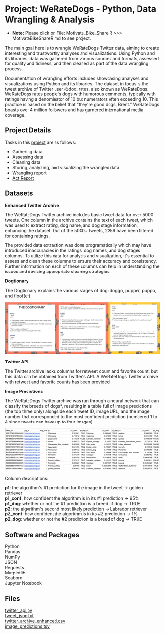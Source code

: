 # Project: WeRateDogs - Python, Data Wrangling & Analysis
* **Note:** Please click on File: Motivate_Bike_Share R >>> MotivateBikeShareR.md to see project.

The main goal here is to wrangle WeRateDogs Twitter data, aiming to create interesting and trustworthy analyses and visualizations. Using Python and its 
libraries, data was gathered from various sources and formats, assessed for quality and tidiness, and then cleaned as part of the data wrangling process.

Documentation of wrangling efforts includes showcasing analyses and visualizations using Python and its libraries. The dataset in focus is the tweet archive 
of Twitter user [@dog_rates](https://twitter.com/dog_rates), also known as WeRateDogs. WeRateDogs rates people's dogs with humorous comments, typically with ratings having a denominator of 
10 but numerators often exceeding 10. This practice is based on the belief that "they're good dogs, Brent." WeRateDogs boasts over 4 million followers and 
has garnered international media coverage.

## Project Details

Tasks in this [project](https://github.com/CyndiMorris/AnalyticsProjects/blob/main/WeRateDogs/WeRateDogs.ipynb) are as follows:  

* Gathering data  
* Assessing data  
* Cleaning data  
* Storing, analyzing, and visualizing the wrangled data  
* [Wrangling report](https://github.com/CyndiMorris/AnalyticsProjects/blob/main/WeRateDogs/wrangle_report.pdf)
* [Act Report](https://github.com/CyndiMorris/AnalyticsProjects/blob/main/WeRateDogs/act_report.pdf)

## Datasets

**Enhanced Twitter Archive**

The WeRateDogs Twitter archive includes basic tweet data for over 5000 tweets. One column in the archive contains the text of each tweet, which was 
used to extract rating, dog name, and dog stage information, enhancing the dataset. Out of the 5000+ tweets, 2356 have been filtered for containing ratings.

The provided data extraction was done programatically which may have introduced inaccuracies in the ratings, dog names, and dog stages columns. To utilize 
this data for analysis and visualization, it's essential to assess and clean these columns to ensure their accuracy and consistency. Further information on 
each of these columns can help in understanding the issues and devising appropriate cleaning strategies.
 
**Dogtionary**

The Dogtionary explains the various stages of dog: doggo, pupper, puppo, and floof(er)  

<img src="Dogtionary.png"/>

**Twitter API**

The Twitter archive lacks columns for retweet count and favorite count, but this data can be obtained from Twitter's API. A WeRateDogs Twitter archive with 
retweet and favorite counts has been provided.

**Image Predictions**

The WeRateDogs Twitter archive was run through a neural network that can classify the breeds of dogs*, resulting in a table full of image predictions (the top 
three only) alongside each tweet ID, image URL, and the image number that corresponded to the most confident prediction (numbered 1 to 4 since tweets can have up to 
four images).

 <img src="ImgPredictions.png"/>

Column descriptions:

**p1**: the algorithm's #1 prediction for the image in the tweet → golden retriever  
**p1_conf**: how confident the algorithm is in its #1 prediction → 95%  
**p1_dog**: whether or not the #1 prediction is a breed of dog → TRUE  
**p2**: the algorithm's second most likely prediction → Labrador retriever  
**p2_conf**: how confident the algorithm is in its #2 prediction → 1%  
**p2_dog**: whether or not the #2 prediction is a breed of dog → TRUE  

## Software and Packages

Python  
Pandas  
NumPy  
JSON  
Requests  
Matplotlib  
Seaborn  
Jupyter Notebook


## Files

[twitter_api.py](https://video.udacity-data.com/topher/2018/November/5be5fb4c_twitter-api/twitter-api.py)  
[tweet_json.txt](https://video.udacity-data.com/topher/2018/November/5be5fb7d_tweet-json/tweet-json.txt)  
[twitter_archive_enhanced.csv](https://d17h27t6h515a5.cloudfront.net/topher/2017/August/59a4e958_twitter-archive-enhanced/twitter-archive-enhanced.csv)  
[image_predictions.tsv](https://d17h27t6h515a5.cloudfront.net/topher/2017/August/599fd2ad_image-predictions/image-predictions.tsv)

